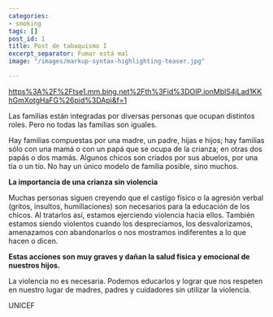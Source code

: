 ```yaml
---
categories:
- smoking
tags: []
post_id: 1
title: Post de tabaquismo I
excerpt_separator: Fumar está mal
image: "/images/markup-syntax-highlighting-teaser.jpg"

---
```

[https%3A%2F%2Ftse1.mm.bing.net%2Fth%3Fid%3DOIP.ionMblS4jLad1KKhGmXotgHaFG%26pid%3DApi&f=1](https%3A%2F%2Ftse1.mm.bing.net%2Fth%3Fid%3DOIP.ionMblS4jLad1KKhGmXotgHaFG%26pid%3DApi&f=1 "https%3A%2F%2Ftse1.mm.bing.net%2Fth%3Fid%3DOIP.ionMblS4jLad1KKhGmXotgHaFG%26pid%3DApi&f=1")

Las familias están integradas por diversas personas que ocupan distintos roles. Pero no todas las familias son iguales.

Hay familias compuestas por una madre, un padre, hijas e hijos; hay familias sólo con una mamá o con un papá que se ocupa de la crianza; en otras dos papás o dos mamás. Algunos chicos son criados por sus abuelos, por una tía o un tío. No hay un único modelo de familia posible, sino muchos.

**La importancia de una crianza sin violencia**

Muchas personas siguen creyendo que el castigo físico o la agresión verbal (gritos, insultos, humillaciones) son necesarios para la educación de los chicos. Al tratarlos así, estamos ejerciendo violencia hacia ellos. También estamos siendo violentos cuando los despreciamos, los desvalorizamos, amenazamos con abandonarlos o nos mostramos indiferentes a lo que hacen o dicen.

**Estas acciones son muy graves y dañan la salud física y emocional de nuestros hijos.**

La violencia no es necesaria. Podemos educarlos y lograr que nos respeten en nuestro lugar de madres, padres y cuidadores sin utilizar la violencia.

UNICEF